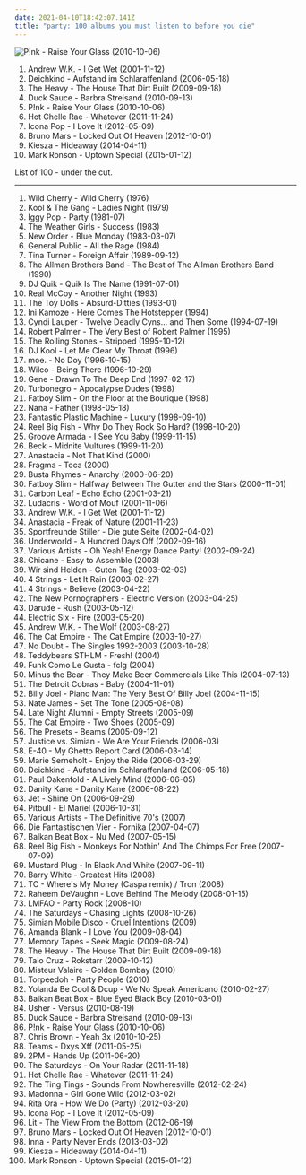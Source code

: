 ```yaml
---
date: 2021-04-10T18:42:07.141Z
title: "party: 100 albums you must listen to before you die"
---
```

![P!nk - Raise Your Glass (2010-10-06)](https://img.discogs.com/NqwJEiO_HfjVselhkN1SbAaYDoY=/fit-in/350x350/filters:strip_icc():format(jpeg):mode_rgb():quality(90)/discogs-images/R-4545858-1368651640-6102.png.jpg "P!nk - Raise Your Glass (2010-10-06)")
<ol class="albums">
<li data-cover="https://img.discogs.com/LFrarIk5Jhy_8JCaswLKchqZcI4=/fit-in/600x523/filters:strip_icc():format(jpeg):mode_rgb():quality(90)/discogs-images/R-478396-1504995411-3099.jpeg.jpg" data-tags="rock, hard rock" role="button">Andrew W.K. - I Get Wet (2001-11-12)</li>
<li data-cover="http://coverartarchive.org/release/4c1f170f-2411-41fb-b476-545fb484788d/10009033849-500.jpg" data-tags="electronic" role="button">Deichkind - Aufstand im Schlaraffenland (2006-05-18)</li>
<li data-cover="http://coverartarchive.org/release/bc1cd2f1-f54d-41d6-9eee-d13bcacb10c3/3258071897-500.jpg" data-tags="soul, blues" role="button">The Heavy - The House That Dirt Built (2009-09-18)</li>
<li data-cover="http://coverartarchive.org/release/8757f5c0-2398-4157-b6c7-954f079794b1/27852846292-500.jpg" data-tags="dance, house" role="button">Duck Sauce - Barbra Streisand (2010-09-13)</li>
<li data-cover="https://img.discogs.com/NqwJEiO_HfjVselhkN1SbAaYDoY=/fit-in/350x350/filters:strip_icc():format(jpeg):mode_rgb():quality(90)/discogs-images/R-4545858-1368651640-6102.png.jpg" data-tags="party" role="button">P!nk - Raise Your Glass (2010-10-06)</li>
<li data-cover="http://coverartarchive.org/release/362900b0-e046-4c34-beb1-eb2ecd3bff64/19088259874-500.jpg" data-tags="rock, hot chelle rae" role="button">Hot Chelle Rae - Whatever (2011-11-24)</li>
<li data-cover="http://coverartarchive.org/release/887f5886-3ade-4b40-b9b0-8a9dc17912be/5213943610-500.jpg" data-tags="i love it, electronic" role="button">Icona Pop - I Love It (2012-05-09)</li>
<li data-cover="https://img.discogs.com/Rdx_KXC8YYZz0d2vPVqImSkVzxM=/fit-in/600x600/filters:strip_icc():format(jpeg):mode_rgb():quality(90)/discogs-images/R-3918460-1349197715-1410.jpeg.jpg" data-tags="locked out of heaven, bruno mars" role="button">Bruno Mars - Locked Out Of Heaven (2012-10-01)</li>
<li data-cover="http://coverartarchive.org/release/9418e8f4-c5af-4354-8c24-bb7047ddc78d/7870652661-500.jpg" data-tags="party, deep house, running" role="button">Kiesza - Hideaway (2014-04-11)</li>
<li data-cover="http://coverartarchive.org/release/04ea8e96-ef0e-441c-9594-7128addc3951/10315151525-500.jpg" data-tags="funk, pop" role="button">Mark Ronson - Uptown Special (2015-01-12)</li>
</ol>
List of 100 - under the cut.
<!-- more -->

_________________

<ol class="albums">
<li data-cover="http://coverartarchive.org/release/8becec42-19d7-414a-bc3f-c2f122f1497e/14764743089-500.jpg" data-tags="funk" role="button">
Wild Cherry - Wild Cherry (1976)
</li>
<li data-cover="https://img.discogs.com/PogEGvX6QhNGzv2WY-ZpJkv6nzg=/fit-in/500x500/filters:strip_icc():format(jpeg):mode_rgb():quality(90)/discogs-images/R-442696-1182066783.jpeg.jpg" data-tags="party" role="button">
Kool & The Gang - Ladies Night (1979)
</li>
<li data-cover="http://coverartarchive.org/release/6d56f6b2-2913-3ec4-af22-06084d0cc28f/12601062710-500.jpg" data-tags="rock" role="button">
Iggy Pop - Party (1981-07)
</li>
<li data-cover="https://img.discogs.com/x733xVM5njsya1gRvf7fKdUC190=/fit-in/500x495/filters:strip_icc():format(jpeg):mode_rgb():quality(90)/discogs-images/R-1688755-1237312313.jpeg.jpg" data-tags="party, when i was young" role="button">
The Weather Girls - Success (1983)
</li>
<li data-cover="http://coverartarchive.org/release/1b32eb3d-21a8-4e0a-8213-40d7ed95a85c/4697755840-500.jpg" data-tags="80s" role="button">
New Order - Blue Monday (1983-03-07)
</li>
<li data-cover="http://coverartarchive.org/release/29f7b800-d856-428c-9668-70ae7361c2da/10393081879-500.jpg" data-tags="80s" role="button">
General Public - All the Rage (1984)
</li>
<li data-cover="https://img.discogs.com/FfdYLK524D44dL2M_OzZmDqFCfk=/fit-in/220x220/filters:strip_icc():format(jpeg):mode_rgb():quality(90)/discogs-images/R-11029778-1549220819-1601.jpeg.jpg" data-tags="rock, 80s" role="button">
Tina Turner - Foreign Affair (1989-09-12)
</li>
<li data-cover="https://img.discogs.com/cpcOT4VbXIC8yYG_zKtfvCJc5oA=/fit-in/450x450/filters:strip_icc():format(jpeg):mode_rgb():quality(90)/discogs-images/R-5811280-1403337347-7497.jpeg.jpg" data-tags="classic rock, party, t a b band" role="button">
The Allman Brothers Band - The Best of The Allman Brothers Band (1990)
</li>
<li data-cover="http://coverartarchive.org/release/573ba363-1706-4820-92ef-a3552235c7da/24589797802-500.jpg" data-tags="gangsta rap, west coast rap" role="button">
DJ Quik - Quik Is The Name (1991-07-01)
</li>
<li data-cover="https://img.discogs.com/d28tpqQucwJ9drJ-Ad8JCNBVpoI=/fit-in/371x600/filters:strip_icc():format(jpeg):mode_rgb():quality(90)/discogs-images/R-1737046-1333832985.jpeg.jpg" data-tags="90s, pop, dance" role="button">
Real McCoy - Another Night (1993)
</li>
<li data-cover="https://img.discogs.com/0qrFPmEFBnjoYwaxEJwzL6v2cuQ=/fit-in/600x1066/filters:strip_icc():format(jpeg):mode_rgb():quality(90)/discogs-images/R-8737028-1467669561-7780.jpeg.jpg" data-tags="punk, tape, party, punk rock, pogo, fun punk, the toy dolls, toy dolls, steveadams fm, steveadamsfm" role="button">
The Toy Dolls - Absurd-Ditties (1993-01)
</li>
<li data-cover="https://img.discogs.com/XjfsKq36fMQQtcren2wVRQbnJ54=/fit-in/600x600/filters:strip_icc():format(jpeg):mode_rgb():quality(90)/discogs-images/R-904327-1540654826-8703.jpeg.jpg" data-tags="hip-hop" role="button">
Ini Kamoze - Here Comes The Hotstepper (1994)
</li>
<li data-cover="https://via.placeholder.com/450" data-tags="80s, female vocalists, party" role="button">
Cyndi Lauper - Twelve Deadly Cyns... and Then Some (1994-07-19)
</li>
<li data-cover="http://coverartarchive.org/release/f6905832-e747-4733-b6af-6ac048d72105/17649323917-500.jpg" data-tags="robert palmer -the very best of robert palmer, 80s" role="button">
Robert Palmer - The Very Best of Robert Palmer (1995)
</li>
<li data-cover="http://coverartarchive.org/release/b5265116-13c0-4c9c-bd96-f0e71490f0c9/8612920874-500.jpg" data-tags="rock, classic rock" role="button">
The Rolling Stones - Stripped (1995-10-12)
</li>
<li data-cover="https://img.discogs.com/1fbFW7CRaPQDzDLjqndSK_htMZ4=/fit-in/600x590/filters:strip_icc():format(jpeg):mode_rgb():quality(90)/discogs-images/R-120456-1588514804-3867.jpeg.jpg" data-tags="rap, old school" role="button">
DJ Kool - Let Me Clear My Throat (1996)
</li>
<li data-cover="https://img.discogs.com/I4d-vuwH6SI5J0Vv4CC7v-vJr2g=/fit-in/300x300/filters:strip_icc():format(jpeg):mode_rgb():quality(90)/discogs-images/R-3264854-1323000039.jpeg.jpg" data-tags="rock, jam" role="button">
moe. - No Doy (1996-10-15)
</li>
<li data-cover="http://coverartarchive.org/release/d18b273a-4987-4594-a4db-419454c7e113/2013460549-500.jpg" data-tags="alt-country, 90s" role="button">
Wilco - Being There (1996-10-29)
</li>
<li data-cover="https://img.discogs.com/t3aaF2qj-AxvhCnCnc5ov_N8_ec=/fit-in/591x582/filters:strip_icc():format(jpeg):mode_rgb():quality(90)/discogs-images/R-804775-1160523912.jpeg.jpg" data-tags="britpop, party, music to work to, songs to work to, solid records, britpop bopping, my all time faves, perth03, all my favorite music" role="button">
Gene - Drawn To The Deep End (1997-02-17)
</li>
<li data-cover="http://coverartarchive.org/release/aec74961-47b2-408d-a53d-10a26f677f25/14338686353-500.jpg" data-tags="punk rock, glam punk, death punk" role="button">
Turbonegro - Apocalypse Dudes (1998)
</li>
<li data-cover="http://coverartarchive.org/release/4e48d986-ca1d-47f4-8694-7477aea0f159/24821791374-500.jpg" data-tags="electronic, dj mix, big beat" role="button">
Fatboy Slim - On the Floor at the Boutique (1998)
</li>
<li data-cover="https://img.discogs.com/ikxGxYSiku87FmUqcW6L1slyy3I=/fit-in/600x593/filters:strip_icc():format(jpeg):mode_rgb():quality(90)/discogs-images/R-437546-1332336977.jpeg.jpg" data-tags="hip-hop, party, rnb, greatest hits, nana, 80s-90s pop, favouritestreamableartists, eurorap, dan hartman, foregin hip-hop" role="button">
Nana - Father (1998-05-18)
</li>
<li data-cover="https://img.discogs.com/T26NAXjWkm7ouewnZ0YHGwo_fc0=/fit-in/600x595/filters:strip_icc():format(jpeg):mode_rgb():quality(90)/discogs-images/R-3944-1476688212-8895.jpeg.jpg" data-tags="party, fpm, posh, when we were young, bikini, fantastic plastic machine - luxury" role="button">
Fantastic Plastic Machine - Luxury (1998-09-10)
</li>
<li data-cover="http://coverartarchive.org/release/a4926255-873e-44fd-ac3f-aa23c0286a10/16000973513-500.jpg" data-tags="ska" role="button">
Reel Big Fish - Why Do They Rock So Hard? (1998-10-20)
</li>
<li data-cover="https://img.discogs.com/gfRLoNoHAGHCXXcJh-B-kOusI8g=/fit-in/300x276/filters:strip_icc():format(jpeg):mode_rgb():quality(90)/discogs-images/R-56296-001.jpg.jpg" data-tags="electronic, electronica, dance, party" role="button">
Groove Armada - I See You Baby (1999-11-15)
</li>
<li data-cover="https://img.discogs.com/VIpU-Z7PXAoxSl9YpyaPRnuL6y8=/fit-in/572x501/filters:strip_icc():format(jpeg):mode_rgb():quality(90)/discogs-images/R-3829096-1346034063-6580.jpeg.jpg" data-tags="alternative, funk, 90s" role="button">
Beck - Midnite Vultures (1999-11-20)
</li>
<li data-cover="https://img.discogs.com/j5a27CMCDGW7QGija6y7JX5vtmI=/fit-in/600x528/filters:strip_icc():format(jpeg):mode_rgb():quality(90)/discogs-images/R-184149-1260139774.jpeg.jpg" data-tags="pop" role="button">
Anastacia - Not That Kind (2000)
</li>
<li data-cover="https://img.discogs.com/fzvLhT7y2XEChAfTrIX_0eK-Fu0=/fit-in/600x593/filters:strip_icc():format(jpeg):mode_rgb():quality(90)/discogs-images/R-320399-1606042046-5755.jpeg.jpg" data-tags="trance" role="button">
Fragma - Toca (2000)
</li>
<li data-cover="http://coverartarchive.org/release/dc0d284f-16d3-41b0-8ad6-90fa55506fbf/4395767858-500.jpg" data-tags="rap" role="button">
Busta Rhymes - Anarchy (2000-06-20)
</li>
<li data-cover="http://coverartarchive.org/release/dfc9ac28-7ec8-3052-8653-0b2eee239b58/9158817243-500.jpg" data-tags="electronic" role="button">
Fatboy Slim - Halfway Between The Gutter and the Stars (2000-11-01)
</li>
<li data-cover="http://coverartarchive.org/release/b9117488-4a84-4358-824c-b4fe7fd860e3/6600670207-500.jpg" data-tags="indie, celtic" role="button">
Carbon Leaf - Echo Echo (2001-03-21)
</li>
<li data-cover="https://img.discogs.com/5jTf-8OEzRSsC6WGLm_zCBMx8qE=/fit-in/600x694/filters:strip_icc():format(jpeg):mode_rgb():quality(90)/discogs-images/R-718204-1528140306-6220.jpeg.jpg" data-tags="rap, hip-hop, ludacris" role="button">
Ludacris - Word of Mouf (2001-11-06)
</li>
<li data-cover="https://img.discogs.com/LFrarIk5Jhy_8JCaswLKchqZcI4=/fit-in/600x523/filters:strip_icc():format(jpeg):mode_rgb():quality(90)/discogs-images/R-478396-1504995411-3099.jpeg.jpg" data-tags="rock, hard rock" role="button">
Andrew W.K. - I Get Wet (2001-11-12)
</li>
<li data-cover="http://coverartarchive.org/release/5a772b9e-cd00-472a-8e11-fa7c3af82d80/18956006311-500.jpg" data-tags="pop" role="button">
Anastacia - Freak of Nature (2001-11-23)
</li>
<li data-cover="https://img.discogs.com/xGvkXOyRDVoU71fFnepT6jXcJgQ=/fit-in/160x159/filters:strip_icc():format(jpeg):mode_rgb():quality(90)/discogs-images/R-1030151-1185961466.jpeg.jpg" data-tags="deutschrock, rock, german" role="button">
Sportfreunde Stiller - Die gute Seite (2002-04-02)
</li>
<li data-cover="http://coverartarchive.org/release/7c35ff51-e81a-4ccc-888f-9b27c5f558f0/1630166366-500.jpg" data-tags="electronic, techno" role="button">
Underworld - A Hundred Days Off (2002-09-16)
</li>
<li data-cover="http://coverartarchive.org/release/d51e6252-572b-42e5-b4e3-db95b55bbd60/6542435011-500.jpg" data-tags="dance, party" role="button">
Various Artists - Oh Yeah! Energy Dance Party! (2002-09-24)
</li>
<li data-cover="http://coverartarchive.org/release/af5e9e60-0d51-4fb2-89d9-69fed83750b3/3658346948-500.jpg" data-tags="dance, electronic" role="button">
Chicane - Easy to Assemble (2003)
</li>
<li data-cover="https://img.discogs.com/zdW1fcapWDoSQnNXlLxmjfRwTaA=/fit-in/597x600/filters:strip_icc():format(jpeg):mode_rgb():quality(90)/discogs-images/R-982914-1180783748.jpeg.jpg" data-tags="german" role="button">
Wir sind Helden - Guten Tag (2003-02-03)
</li>
<li data-cover="https://img.discogs.com/ZNYuPJHh4HctkxSkoq-WqPFPmWo=/fit-in/600x593/filters:strip_icc():format(jpeg):mode_rgb():quality(90)/discogs-images/R-173512-1453023603-5171.jpeg.jpg" data-tags="techno" role="button">
4 Strings - Let It Rain (2003-02-27)
</li>
<li data-cover="https://img.discogs.com/p_YHcsVDUXg_BR_KlsQj3MsDsM4=/fit-in/596x594/filters:strip_icc():format(jpeg):mode_rgb():quality(90)/discogs-images/R-1773763-1242458190.jpeg.jpg" data-tags="trance, dance" role="button">
4 Strings - Believe (2003-04-22)
</li>
<li data-cover="http://coverartarchive.org/release/8a269305-3699-4bfb-8889-1482b99b9d50/10665995130-500.jpg" data-tags="indie rock, indie, indie pop, canadian, 00s" role="button">
The New Pornographers - Electric Version (2003-04-25)
</li>
<li data-cover="https://img.discogs.com/lCcXkUQ3G6nD7sbHKMaqW5jYc0U=/fit-in/298x300/filters:strip_icc():format(jpeg):mode_rgb():quality(90)/discogs-images/R-322385-1100938422.jpg.jpg" data-tags="trance" role="button">
Darude - Rush (2003-05-12)
</li>
<li data-cover="https://img.discogs.com/eMQQeWN88L92aQyCEfAU2kIQNJk=/fit-in/528x534/filters:strip_icc():format(jpeg):mode_rgb():quality(90)/discogs-images/R-376779-1128950534.jpeg.jpg" data-tags="rock, indie, disco rock" role="button">
Electric Six - Fire (2003-05-20)
</li>
<li data-cover="http://coverartarchive.org/release/bef914ed-ad2f-442a-8345-a89c0c65e503/4910925417-500.jpg" data-tags="party" role="button">
Andrew W.K. - The Wolf (2003-08-27)
</li>
<li data-cover="http://coverartarchive.org/release/84ae99a9-0cd3-4b13-ac6a-f05d41460912/15840373056-500.jpg" data-tags="ska" role="button">
The Cat Empire - The Cat Empire (2003-10-27)
</li>
<li data-cover="http://coverartarchive.org/release/5124e004-5d4d-32ec-8c0a-c6ad1e9da84e/8780110827-500.jpg" data-tags="alternative" role="button">
No Doubt - The Singles 1992-2003 (2003-10-28)
</li>
<li data-cover="http://coverartarchive.org/release/d4ac340b-4bd9-4e69-8d37-e7c5d0f07203/19529253192-500.jpg" data-tags="electronic, rock, swedish, modern, party, ambiental" role="button">
Teddybears STHLM - Fresh! (2004)
</li>
<li data-cover="https://img.discogs.com/y17xmwfEX97v6b8kQP0VZIouiQk=/fit-in/500x500/filters:strip_icc():format(jpeg):mode_rgb():quality(90)/discogs-images/R-5124463-1385156667-9918.jpeg.jpg" data-tags="funk" role="button">
Funk Como Le Gusta - fclg (2004)
</li>
<li data-cover="https://img.discogs.com/cMKCWVsASiLAFs8HGeQKz8j1an4=/fit-in/500x500/filters:strip_icc():format(jpeg):mode_rgb():quality(90)/discogs-images/R-818140-1164848474.jpeg.jpg" data-tags="indie rock" role="button">
Minus the Bear - They Make Beer Commercials Like This (2004-07-13)
</li>
<li data-cover="http://coverartarchive.org/release/6729f897-ae1d-4b3e-b996-7af553432862/16600455396-500.jpg" data-tags="garage rock" role="button">
The Detroit Cobras - Baby (2004-11-01)
</li>
<li data-cover="http://coverartarchive.org/release/30ec6df1-2b6e-3d93-ab74-aa366b533abf/12999491916-500.jpg" data-tags="billy joel, classic rock, piano" role="button">
Billy Joel - Piano Man: The Very Best Of Billy Joel (2004-11-15)
</li>
<li data-cover="https://img.discogs.com/JASTebqUfqURhoVhAQtRWgrEpuM=/fit-in/300x300/filters:strip_icc():format(jpeg):mode_rgb():quality(90)/discogs-images/R-591095-1212799290.jpeg.jpg" data-tags="soul, funky" role="button">
Nate James - Set The Tone (2005-08-08)
</li>
<li data-cover="https://img.discogs.com/h3Z0rvlV7L1RFbHNm1yJNxjS4Oo=/fit-in/600x607/filters:strip_icc():format(jpeg):mode_rgb():quality(90)/discogs-images/R-514874-1424076592-7367.jpeg.jpg" data-tags="electronic, downtempo, house, deep house" role="button">
Late Night Alumni - Empty Streets (2005-09)
</li>
<li data-cover="https://img.discogs.com/YtrSaPszyrFXACFtOQboWrZfrNU=/fit-in/500x500/filters:strip_icc():format(jpeg):mode_rgb():quality(90)/discogs-images/R-893597-1170067201.jpeg.jpg" data-tags="ska, alternative, australian" role="button">
The Cat Empire - Two Shoes (2005-09)
</li>
<li data-cover="http://coverartarchive.org/release/4a2b6743-147d-4e5b-9426-a05727d4cc0c/6386195266-500.jpg" data-tags="electronic, electro" role="button">
The Presets - Beams (2005-09-12)
</li>
<li data-cover="http://coverartarchive.org/release/2fd57c92-1159-4625-870c-c36c81fb0e70/20417939131-500.jpg" data-tags="party, 12-inch" role="button">
Justice vs. Simian - We Are Your Friends (2006-03)
</li>
<li data-cover="http://coverartarchive.org/release/b2d5ecfb-8a23-4b92-9300-8a46eded458a/15839008495-500.jpg" data-tags="rap, west coast rap, e-40" role="button">
E-40 - My Ghetto Report Card (2006-03-14)
</li>
<li data-cover="https://via.placeholder.com/450" data-tags="pop, a night out on the town, female popsingers, chill - girly" role="button">
Marie Serneholt - Enjoy the Ride (2006-03-29)
</li>
<li data-cover="http://coverartarchive.org/release/4c1f170f-2411-41fb-b476-545fb484788d/10009033849-500.jpg" data-tags="electronic" role="button">
Deichkind - Aufstand im Schlaraffenland (2006-05-18)
</li>
<li data-cover="http://coverartarchive.org/release/689f013e-f404-31a6-8c86-b01e1f8b3ca4/8252727529-500.jpg" data-tags="trance, dance" role="button">
Paul Oakenfold - A Lively Mind (2006-06-05)
</li>
<li data-cover="https://img.discogs.com/3nzumkYs-JReR0hQ9RO1Coz8STQ=/fit-in/500x500/filters:strip_icc():format(jpeg):mode_rgb():quality(90)/discogs-images/R-763523-1156330132.jpeg.jpg" data-tags="pop, rnb" role="button">
Danity Kane - Danity Kane (2006-08-22)
</li>
<li data-cover="https://img.discogs.com/4fUrGfPsFHBjYh100HLseNzxA1Y=/fit-in/600x450/filters:strip_icc():format(jpeg):mode_rgb():quality(90)/discogs-images/R-2533610-1289194214.jpeg.jpg" data-tags="rock, hard rock" role="button">
Jet - Shine On (2006-09-29)
</li>
<li data-cover="http://coverartarchive.org/release/5c912595-f439-4703-834d-630039081b24/2009506363-500.jpg" data-tags="crunk, reggeaton" role="button">
Pitbull - El Mariel (2006-10-31)
</li>
<li data-cover="http://coverartarchive.org/release/177bc8eb-897c-4ae9-9c56-5fd59c9b4b9c/16672074375-500.jpg" data-tags="party" role="button">
Various Artists - The Definitive 70's (2007)
</li>
<li data-cover="http://coverartarchive.org/release/8208c422-13eb-4ade-98e4-fd551f3cd67a/12899177229-500.jpg" data-tags="hip hop, deutsch, german" role="button">
Die Fantastischen Vier - Fornika (2007-04-07)
</li>
<li data-cover="https://via.placeholder.com/450" data-tags="balkan, gypsy, world" role="button">
Balkan Beat Box - Nu Med (2007-05-15)
</li>
<li data-cover="http://coverartarchive.org/release/5ae26f5d-c22b-4c19-a8f3-d5c133b98f48/3352654339-500.jpg" data-tags="ska punk, ska" role="button">
Reel Big Fish - Monkeys For Nothin' And The Chimps For Free (2007-07-09)
</li>
<li data-cover="https://img.discogs.com/O-a2gQV5qbBWPjkjWsovpQKH7EA=/fit-in/600x600/filters:strip_icc():format(jpeg):mode_rgb():quality(90)/discogs-images/R-1102202-1392922738-9684.jpeg.jpg" data-tags="ska, ska-punk" role="button">
Mustard Plug - In Black And White (2007-09-11)
</li>
<li data-cover="http://coverartarchive.org/release/35af3cdb-b738-4dbd-9e65-a59d2c4e2853/12775434810-500.jpg" data-tags="soul, barry white" role="button">
Barry White - Greatest Hits (2008)
</li>
<li data-cover="https://img.discogs.com/NSn7RCogQyt_Ad88wC-SEtiFkBs=/fit-in/400x400/filters:strip_icc():format(jpeg):mode_rgb():quality(90)/discogs-images/R-1455820-1221670393.jpeg.jpg" data-tags="party, design" role="button">
TC - Where's My Money (Caspa remix) / Tron (2008)
</li>
<li data-cover="https://img.discogs.com/PAtSiVSaJEDADUEa_fBPHH277Vw=/fit-in/600x580/filters:strip_icc():format(jpeg):mode_rgb():quality(90)/discogs-images/R-1282262-1329584816.jpeg.jpg" data-tags="soul, smooth, relaxing" role="button">
Raheem DeVaughn - Love Behind The Melody (2008-01-15)
</li>
<li data-cover="https://img.discogs.com/olFbg6hzQQuhFbc8tRLnYmHQBWs=/fit-in/600x590/filters:strip_icc():format(jpeg):mode_rgb():quality(90)/discogs-images/R-1864079-1573610715-7989.jpeg.jpg" data-tags="lmfao" role="button">
LMFAO - Party Rock (2008-10)
</li>
<li data-cover="https://img.discogs.com/6Hq6JSRLw9Osqvh3x6H0j3oyY4Q=/fit-in/600x600/filters:strip_icc():format(jpeg):mode_rgb():quality(90)/discogs-images/R-11555797-1518437759-3077.jpeg.jpg" data-tags="pop" role="button">
The Saturdays - Chasing Lights (2008-10-26)
</li>
<li data-cover="https://img.discogs.com/DmA7ERCikG4MdLgwcR3ikSFO3lk=/fit-in/500x499/filters:strip_icc():format(jpeg):mode_rgb():quality(90)/discogs-images/R-2092800-1264508543.jpeg.jpg" data-tags="electronic, electropop, dance, party, beat-driven, 12-inch, beat-based" role="button">
Simian Mobile Disco - Cruel Intentions (2009)
</li>
<li data-cover="https://img.discogs.com/_gMnPujlN9AT4zUPw0Ct1BHZNsQ=/fit-in/320x303/filters:strip_icc():format(jpeg):mode_rgb():quality(90)/discogs-images/R-1876353-1249499089.jpeg.jpg" data-tags="electronic" role="button">
Amanda Blank - I Love You (2009-08-04)
</li>
<li data-cover="https://img.discogs.com/-jTtx8i_9nYOcmOknXjVaFcnjpo=/fit-in/560x600/filters:strip_icc():format(jpeg):mode_rgb():quality(90)/discogs-images/R-1906121-1251551154.jpeg.jpg" data-tags="chillwave, electronica" role="button">
Memory Tapes - Seek Magic (2009-08-24)
</li>
<li data-cover="http://coverartarchive.org/release/bc1cd2f1-f54d-41d6-9eee-d13bcacb10c3/3258071897-500.jpg" data-tags="soul, blues" role="button">
The Heavy - The House That Dirt Built (2009-09-18)
</li>
<li data-cover="https://img.discogs.com/ndWPDJk8PNkcotRdXsRETcPl3_k=/fit-in/600x597/filters:strip_icc():format(jpeg):mode_rgb():quality(90)/discogs-images/R-2148652-1452952965-7777.jpeg.jpg" data-tags="pop, dance" role="button">
Taio Cruz - Rokstarr (2009-10-12)
</li>
<li data-cover="https://img.discogs.com/grePqTXkUAw9AxRqMylRkSthvbI=/fit-in/600x600/filters:strip_icc():format(jpeg):mode_rgb():quality(90)/discogs-images/R-2712397-1497289269-5657.png.jpg" data-tags="hip-hop, electronic, electronica, jazz, hip hop, pop, rock, instrumental, electro, canada, turntablism, party, montreal, quebec, gorillaz, electro-pop, quintet, ratatat, sherbrooke" role="button">
Misteur Valaire - Golden Bombay (2010)
</li>
<li data-cover="https://via.placeholder.com/450" data-tags="dance, party" role="button">
Torpeedoh - Party People (2010)
</li>
<li data-cover="http://coverartarchive.org/release/75cc7390-a1e9-4609-aa75-5917b353c237/9438908387-500.jpg" data-tags="house, boogie" role="button">
Yolanda Be Cool & Dcup - We No Speak Americano (2010-02-27)
</li>
<li data-cover="http://coverartarchive.org/release/e7271825-c1a8-42e4-a864-b958192d55c4/4506961275-500.jpg" data-tags="alternative dance" role="button">
Balkan Beat Box - Blue Eyed Black Boy (2010-03-01)
</li>
<li data-cover="https://img.discogs.com/ljRrXMtIbIjo07zIgZR4rN5bcCE=/fit-in/225x224/filters:strip_icc():format(jpeg):mode_rgb():quality(90)/discogs-images/R-10235095-1493873613-5059.jpeg.jpg" data-tags="rnb, pop" role="button">
Usher - Versus (2010-08-19)
</li>
<li data-cover="http://coverartarchive.org/release/8757f5c0-2398-4157-b6c7-954f079794b1/27852846292-500.jpg" data-tags="dance, house" role="button">
Duck Sauce - Barbra Streisand (2010-09-13)
</li>
<li data-cover="https://img.discogs.com/NqwJEiO_HfjVselhkN1SbAaYDoY=/fit-in/350x350/filters:strip_icc():format(jpeg):mode_rgb():quality(90)/discogs-images/R-4545858-1368651640-6102.png.jpg" data-tags="party" role="button">
P!nk - Raise Your Glass (2010-10-06)
</li>
<li data-cover="http://coverartarchive.org/release/21b68282-77c1-3a28-a3b0-dc442159b18f/29013072916-500.jpg" data-tags="electronic, dance, rnb" role="button">
Chris Brown - Yeah 3x (2010-10-25)
</li>
<li data-cover="http://coverartarchive.org/release/e4268045-6964-457c-ba11-5f4ba8a053e6/1235940238-500.jpg" data-tags="chill, hard, house, party, deep house, banger, seapunk, online record collection" role="button">
Teams - Dxys Xff (2011-05-25)
</li>
<li data-cover="https://img.discogs.com/SHKqUSOd3Ee9sf19_l928VZP63w=/fit-in/300x300/filters:strip_icc():format(jpeg):mode_rgb():quality(90)/discogs-images/R-9804784-1486580832-2864.jpeg.jpg" data-tags="k-pop, 2pm" role="button">
2PM - Hands Up (2011-06-20)
</li>
<li data-cover="https://img.discogs.com/Hp2-oZC8Rjs0YhwkldZpVh8MoaY=/fit-in/600x523/filters:strip_icc():format(jpeg):mode_rgb():quality(90)/discogs-images/R-5787762-1402669449-5415.jpeg.jpg" data-tags="pop, female vocalists" role="button">
The Saturdays - On Your Radar (2011-11-18)
</li>
<li data-cover="http://coverartarchive.org/release/362900b0-e046-4c34-beb1-eb2ecd3bff64/19088259874-500.jpg" data-tags="rock, hot chelle rae" role="button">
Hot Chelle Rae - Whatever (2011-11-24)
</li>
<li data-cover="http://coverartarchive.org/release/ccecd601-45e2-411c-bae2-650dd504bf03/13992225037-500.jpg" data-tags="indie, electronic" role="button">
The Ting Tings - Sounds From Nowheresville (2012-02-24)
</li>
<li data-cover="https://img.discogs.com/Qgq0-RXzpPn9DJTZtg1P23gUWlU=/fit-in/600x606/filters:strip_icc():format(jpeg):mode_rgb():quality(90)/discogs-images/R-3782966-1510138621-5071.jpeg.jpg" data-tags="dance, pop" role="button">
Madonna - Girl Gone Wild (2012-03-02)
</li>
<li data-cover="http://coverartarchive.org/release/d5bff73a-47b5-4c9e-a75e-0ef6747e413b/1804110926-500.jpg" data-tags="pop" role="button">
Rita Ora - How We Do (Party) (2012-03-20)
</li>
<li data-cover="http://coverartarchive.org/release/887f5886-3ade-4b40-b9b0-8a9dc17912be/5213943610-500.jpg" data-tags="i love it, electronic" role="button">
Icona Pop - I Love It (2012-05-09)
</li>
<li data-cover="http://coverartarchive.org/release/a6fdedaf-0816-4d94-9eb7-d4fcc8122f3b/11891179673-500.jpg" data-tags="rock, alternative, upbeat, summer, party, excellent, drinking, kickass, wicked, good times, rad, vacation, great vocals, my jam" role="button">
Lit - The View From the Bottom (2012-06-19)
</li>
<li data-cover="https://img.discogs.com/Rdx_KXC8YYZz0d2vPVqImSkVzxM=/fit-in/600x600/filters:strip_icc():format(jpeg):mode_rgb():quality(90)/discogs-images/R-3918460-1349197715-1410.jpeg.jpg" data-tags="locked out of heaven, bruno mars" role="button">
Bruno Mars - Locked Out Of Heaven (2012-10-01)
</li>
<li data-cover="http://coverartarchive.org/release/6ff72d61-c72e-4a0f-ba53-9032e198fcd9/4101003069-500.jpg" data-tags="pop, female vocalists, dance" role="button">
Inna - Party Never Ends (2013-03-02)
</li>
<li data-cover="http://coverartarchive.org/release/9418e8f4-c5af-4354-8c24-bb7047ddc78d/7870652661-500.jpg" data-tags="party, deep house, running" role="button">
Kiesza - Hideaway (2014-04-11)
</li>
<li data-cover="http://coverartarchive.org/release/04ea8e96-ef0e-441c-9594-7128addc3951/10315151525-500.jpg" data-tags="funk, pop" role="button">
Mark Ronson - Uptown Special (2015-01-12)
</li>
</ol>